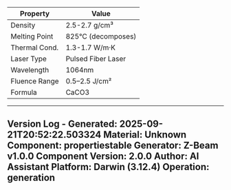 | Property | Value |
|----------|-------|
| Density | 2.5-2.7 g/cm³ |
| Melting Point | 825°C (decomposes) |
| Thermal Cond. | 1.3-1.7 W/m·K |
| Laser Type | Pulsed Fiber Laser |
| Wavelength | 1064nm |
| Fluence Range | 0.5–2.5 J/cm² |
| Formula | CaCO3 |


---
Version Log - Generated: 2025-09-21T20:52:22.503324
Material: Unknown
Component: propertiestable
Generator: Z-Beam v1.0.0
Component Version: 2.0.0
Author: AI Assistant
Platform: Darwin (3.12.4)
Operation: generation
---